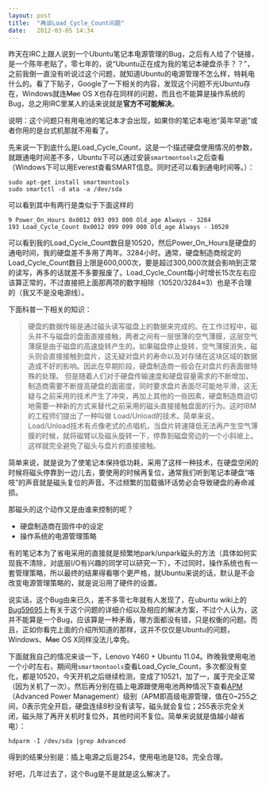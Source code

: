 ```yaml
---
layout: post
title:  "再谈Load_Cycle_Count问题"
date:   2012-03-05 14:34
---
```

昨天在IRC上跟人说到一个Ubuntu笔记本电源管理的Bug，之后有人给了个链接，是一个陈年老贴了，零七年的，说“Ubuntu正在成为我的笔记本硬盘杀手？？”，之前我倒一直没有听说过这个问题，就知道Ubuntu的电源管理不怎么样，特耗电什么的。看了下贴子，Google了一下相关的内容，发现这个问题不光Ubuntu存在，Windows就连~~Mac~~ OS X也存在同样的问题，而且也不能算是操作系统的Bug，总之用IRC里某人的话来说就是**官方不可能解决**。

说明：这个问题只有用电池的笔记本才会出现，如果你的笔记本电池“英年早逝”或者你用的是台式机那就不用看了。

先来说一下到底什么是Load_Cycle_Count，这是一个描述硬盘使用情况的参数，就跟通电时间差不多，Ubuntu下可以通过安装`smartmontools`之后查看（Windows下可以用Everest查看SMART信息。同时还可以看到通电时间等。）：

	sudo apt-get install smartmontools
	sudo smartctl -d ata -a /dev/sda

可以看到其中有两行是类似于下面这样的

	9 Power_On_Hours 0x0012 093 093 000 Old_age Always - 3284
	193 Load_Cycle_Count 0x0012 099 099 000 Old_age Always - 10520

可以看到我的Load_Cycle_Count数目是10520，然后Power_On_Hours是硬盘的通电时间，我的硬盘差不多用了两年。3284小时。通常，硬盘制造商规定的Load_Cycle_Count数目上限是600,000次，要是超过300,000次就会影响到正常的读写，再多的话就差不多要报废了。Load_Cycle_Count每小时增长15次左右应该算正常的，不过直接把上面那两项的数字相除（10520/3284≈3）也是不合理的（我又不是没电源线）。

下面科普一下相关的知识：

> 硬盘的数据传输是通过磁头读写磁盘上的数据来完成的。在工作过程中，磁头并不与磁盘的盘面直接接触，两者之间有一层很薄的空气薄膜，这层空气薄膜是由于磁盘的高速旋转产生的。如果磁盘停止旋转，空气薄膜消失，磁头则会直接接触到盘片，这无疑对盘片的寿命以及对存储在这块区域的数据造成不好的影响。因此在早期阶段，硬盘制造商一般会在对盘片的表面做特殊的处理。
> 但是随着人们对于硬盘传输速度和硬盘容量需求的不断增加，制造商需要不断提高硬盘的面密度，同时要求盘片表面尽可能地平滑，这无疑与之前采用的技术产生了冲突，再加上其他的一些因素，硬盘制造商迫切地需要一种新的方式来替代之前采用的磁头直接接触盘面的行为。这时IBM的工程师们提出了一种叫做 Load/Unload的技术。简单来说，Load/Unload技术有点像老式的点唱机，当盘片转速降低无法再产生空气薄膜的时候，就将磁臂以及磁头旋转一下，停靠到磁盘旁边的一个小斜坡上。这样就完全避免了磁头与盘片的直接接触。

简单来说，就是说为了使笔记本保持低功耗，采用了这样一种技术，在硬盘空闲的时候将磁头停靠到一边儿去，要使用的时候再复位，通常我们听到笔记本硬盘“咯吱”的声音就是磁头复位的声音。不过频繁的加载循环话势必会导致硬盘的寿命减损。

那磁头的这个动作又是由谁来控制的呢？

* 硬盘制造商在固件中的设定
* 操作系统的电源管理策略

有的笔记本为了省电采用的直接就是频繁地park/unpark磁头的方法（具体如何实现我不清除，对底层I/O有兴趣的同学可以研究一下），不过同时，操作系统也有一套管理策略，所以最终的结果得看哪个更严格，就Ubuntu来说的话，默认是不会改变电源管理策略的，就是说沿用了硬件的设置。

说实话，这个Bug由来已久，差不多零七年就有人发现了，在ubuntu wiki上的[Bug59695](https://wiki.ubuntu.com/DanielHahler/Bug59695)上有关于这个问题的详细介绍以及相应的解决方案，不过个人认为，这并不能算是一个Bug，应该算是一种矛盾，哪方面都没有错，只是权衡的问题。而且，正如你看完上面的介绍所知道的那样，这并不仅仅是Ubuntu的问题，Windows、~~Mac~~ OS X同样没法儿幸免。

下面就我自己的情况来谈一下，Lenovo Y460 + Ubuntu 11.04。昨晚我使用电池一个小时左右，期间用`smartmontools`查看Load_Cycle_Count，多次都没有变化，都是10520，今天开机之后继续检测，变成了10521，加了一，属于完全正常（因为关机了一次）。然后再分别在插上电源跟使用电池两种情况下查看[APM](http://en.wikipedia.org/wiki/Advanced_Power_Management)（Advanced Power Management）级别（APM即高级电源管理，值在0~255之间，0表示完全开启，硬盘连续8秒没有读写，磁头就会复位；255表示完全关闭，磁头除了再开关机时复位外，其他时间不复位。简单来说就是值越小越省电）：

	hdparm -I /dev/sda |grep Advanced

得到的结果分别是：插上电源之后是254，使用电池是128。完全合理。

好吧，几年过去了，这个Bug是不是就是这么解决了。
